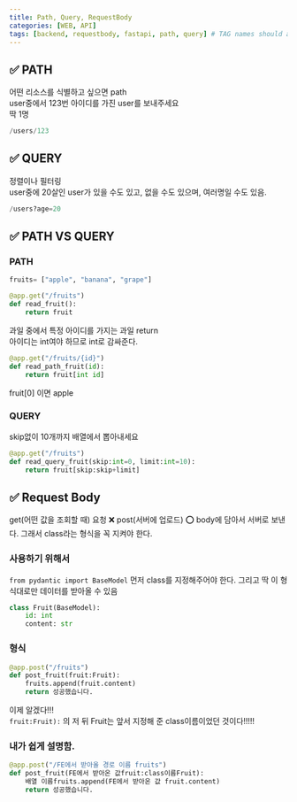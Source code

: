 ```yaml
---
title: Path, Query, RequestBody
categories: [WEB, API]
tags: [backend, requestbody, fastapi, path, query] # TAG names should always be lowercase
---
```


## ✅ PATH

어떤 리소스를 식별하고 싶으면 path  
user중에서 123번 아이디를 가진 user를 보내주세요  
딱 1명

```python
/users/123
```

## ✅ QUERY

정렬이나 필터링  
user중에 20살인 user가 있을 수도 있고, 없을 수도 있으며, 여러명일 수도 있음.

```python
/users?age=20
```

## ✅ PATH VS QUERY

### PATH

```python
fruits= ["apple", "banana", "grape"]

@app.get("/fruits")
def read_fruit():
    return fruit

```

과일 중에서 특정 아이디를 가지는 과일 return  
아이디는 int여야 하므로 int로 감싸준다.

```python
@app.get("/fruits/{id}")
def read_path_fruit(id):
    return fruit[int id]
```

fruit[0] 이면 apple

### QUERY

skip없이 10개까지 배열에서 뽑아내세요

```python
@app.get("/fruits")
def read_query_fruit(skip:int=0, limit:int=10):
    return fruit[skip:skip+limit]
```

## ✅ Request Body

get(어떤 값을 조회할 때) 요청 ❌
post(서버에 업로드) ⭕️
body에 담아서 서버로 보낸다. 그래서 class라는 형식을 꼭 지켜야 한다.

### 사용하기 위해서

`from pydantic import BaseModel`
먼저 class를 지정해주어야 한다. 그리고 딱 이 형식대로만 데이터를 받아올 수 있음

```python
class Fruit(BaseModel):
    id: int
    content: str
```

### 형식

```python
@app.post("/fruits")
def post_fruit(fruit:Fruit):
    fruits.append(fruit.content)
    return 성공했습니다.
```

이제 알겠다!!!  
`fruit:Fruit):` 의 저 뒤 Fruit는 앞서 지정해 준 class이름이었던 것이다!!!!!

### 내가 쉽게 설명함.

```python
@app.post("/FE에서 받아올 경로 이름 fruits")
def post_fruit(FE에서 받아온 값fruit:class이름Fruit):
    배열 이름fruits.append(FE에서 받아온 값 fruit.content)
    return 성공했습니다.
```
